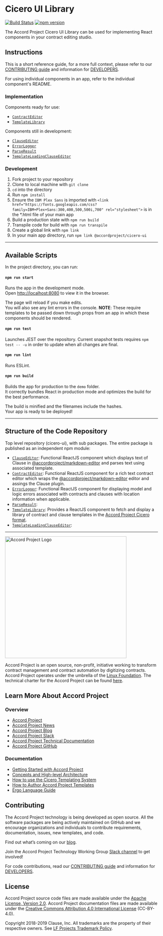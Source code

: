 # Cicero UI Library

[![Build Status](https://travis-ci.org/accordproject/cicero-ui.svg?branch=master)](https://travis-ci.org/accordproject/cicero-ui) [![npm version](https://badge.fury.io/js/%40accordproject%2Fcicero-ui.svg)](https://badge.fury.io/js/%40accordproject%2Fcicero-ui)

The Accord Project Cicero UI Library can be used for implementing React components in your contract editing studio.

## Instructions
This is a short reference guide, for a more full context, please refer to our [CONTRIBUTING guide][contributing] and information for [DEVELOPERS][developers].

For using individual components in an app, refer to the individual component's README.

### Implementation

Components ready for use:
- [`ContractEditor`][contracteditor]
- [`TemplateLibrary`][templatelibrary]


Components still in development:
- [`ClauseEditor`][clauseeditor]
- [`ErrorLogger`][errorlogger]
- [`ParseResult`][parseresult]
- [`TemplateLoadingClauseEditor`][templateloadingclauseeditor]

### Development

1. Fork project to your repository
2. Clone to local machine with `git clone`
3. `cd` into the directory
4. Run `npm install`
5. Ensure the `IBM Plex Sans` is imported with `<link href="https://fonts.googleapis.com/css?family=IBM+Plex+Sans:300,400,500,500i,700" rel="stylesheet">` is in the *.html file of your main app
6. Build a production state with `npm run build`
7. Transpile code for build with `npm run transpile`
8. Create a global link with `npm link`
9. In your main app directory, run `npm link @accordproject/cicero-ui`

---

## Available Scripts

In the project directory, you can run:

#### `npm run start`

Runs the app in the development mode.<br>
Open [http://localhost:8080](http://localhost:8080) to view it in the browser.

The page will reload if you make edits.<br>
You will also see any lint errors in the console.
**NOTE**: These require templates to be passed down through props from an app in which these components should be rendered.

#### `npm run test`

Launches JEST over the repository.
Current snapshot tests requires `npm test -- -u` in order to update when all changes are final.

#### `npm run lint`

Runs ESLint.

#### `npm run build`

Builds the app for production to the `demo` folder.<br>
It correctly bundles React in production mode and optimizes the build for the best performance.

The build is minified and the filenames include the hashes.<br>
Your app is ready to be deployed!

---

## <a name="Structure"></a> Structure of the Code Repository

Top level repository (cicero-ui), with sub packages. The entire package is published as an independent npm module:
- [`ClauseEditor`][clauseeditor]: Functional ReactJS component which displays text of Clause in [@accordproject/markdown-editor][markdown] and parses text using associated template.
- [`ContractEditor`][contracteditor]: Functional ReactJS component for a rich text contract editor which wraps the [@accordproject/markdown-editor][markdown] editor and assings the Clause plugin.
- [`ErrorLogger`][errorlogger]: Functional ReactJS component for displaying model and logic errors associated with contracts and clauses with location information when applicable.
- [`ParseResult`][parseresult]: 
- [`TemplateLibrary`][templatelibrary]: Provides a ReactJS component to fetch and display a library of contract and clause templates in the [Accord Project Cicero format][cicero].
- [`TemplateLoadingClauseEditor`][templateloadingclauseeditor]:

---

<a href="https://www.accordproject.org/">
  <img src="assets/APLogo.png" alt="Accord Project Logo" width="400" />
</a>

Accord Project is an open source, non-profit, initiative working to transform contract management and contract automation by digitizing contracts. Accord Project operates under the umbrella of the [Linux Foundation][linuxfound]. The technical charter for the Accord Project can be found [here][charter].

## Learn More About Accord Project

### Overview
* [Accord Project][apmain]
* [Accord Project News][apnews]
* [Accord Project Blog][apblog]
* [Accord Project Slack][apslack]
* [Accord Project Technical Documentation][apdoc]
* [Accord Project GitHub][apgit]


### Documentation
* [Getting Started with Accord Project][docwelcome]
* [Concepts and High-level Architecture][dochighlevel]
* [How to use the Cicero Templating System][doccicero]
* [How to Author Accord Project Templates][docstudio]
* [Ergo Language Guide][docergo]

## Contributing

The Accord Project technology is being developed as open source. All the software packages are being actively maintained on GitHub and we encourage organizations and individuals to contribute requirements, documentation, issues, new templates, and code.

Find out what’s coming on our [blog][apblog].

Join the Accord Project Technology Working Group [Slack channel][apslack] to get involved!

For code contributions, read our [CONTRIBUTING guide][contributing] and information for [DEVELOPERS][developers].

## License <a name="license"></a>

Accord Project source code files are made available under the [Apache License, Version 2.0][apache].
Accord Project documentation files are made available under the [Creative Commons Attribution 4.0 International License][creativecommons] (CC-BY-4.0).

Copyright 2018-2019 Clause, Inc. All trademarks are the property of their respective owners. See [LF Projects Trademark Policy](https://lfprojects.org/policies/trademark-policy/).

[contracteditor]: src/ContractEditor/README.md
[templatelibrary]: src/TemplateLibrary/README.md
[clauseeditor]: src/ClauseEditor/README.md
[errorlogger]: src/ErrorLogger/README.md
[parseresult]: src/ParseResult/README.md
[templateloadingclauseeditor]: src/TemplateLoadingClauseEditor/README.md

[cicero]: https://github.com/accordproject/cicero
[markdown]: https://github.com/accordproject/markdown-editor

[linuxfound]: https://www.linuxfoundation.org
[charter]: https://github.com/accordproject/cicero-ui/blob/master/CHARTER.md
[apmain]: https://accordproject.org/ 
[apworkgroup]: https://calendar.google.com/calendar/event?action=TEMPLATE&tmeid=MjZvYzIzZHVrYnI1aDVzbjZnMHJqYmtwaGlfMjAxNzExMTVUMjEwMDAwWiBkYW5AY2xhdXNlLmlv&tmsrc=dan%40clause.io
[apblog]: https://medium.com/@accordhq
[apnews]: https://www.accordproject.org/news/
[apgit]:  https://github.com/accordproject/
[apdoc]: https://docs.accordproject.org/
[apslack]: https://accord-project-slack-signup.herokuapp.com

[docspec]: https://docs.accordproject.org/docs/spec-overview.html
[docwelcome]: https://docs.accordproject.org/docs/accordproject.html
[dochighlevel]: https://docs.accordproject.org/docs/spec-concepts.html
[docergo]: https://docs.accordproject.org/docs/logic-ergo.html
[docstart]: https://docs.accordproject.org/docs/accordproject.html
[doccicero]: https://docs.accordproject.org/docs/basic-use.html
[docstudio]: https://docs.accordproject.org/docs/advanced-latedelivery.html

[contributing]: https://github.com/accordproject/cicero-ui/blob/master/CONTRIBUTING.md
[developers]: https://github.com/accordproject/cicero-ui/blob/master/DEVELOPERS.md

[apache]: https://github.com/accordproject/template-studio-v2/blob/master/LICENSE
[creativecommons]: http://creativecommons.org/licenses/by/4.0/